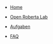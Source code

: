 * [Home](index.md)

* [Open Roberta Lab](OpenRobertaLab_Intro.md)

* [Aufgaben](Aufgaben.md)

* [FAQ](FAQ.md)